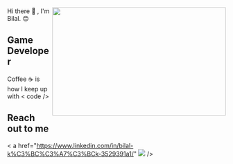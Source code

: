 ### 
<img src="https://media.giphy.com/media/cE02lboc8JPO/giphy.gif" align="right" width="400" height="250" > 
Hi there 👋 , I'm Bilal. 😊

## Game Developer 

Coffee ☕ is how I keep up with  < code />


## Reach out to me 


< a href="https://www.linkedin.com/in/bilal-k%C3%BC%C3%A7%C3%BCk-3529391a1/"
<img src="https://img.shields.io/badge/LinkedIn-0077B5?style=for-the-badge&logo=linkedin&logoColor=white " url ="https://www.linkedin.com/in/bilal-k%C3%BC%C3%A7%C3%BCk-3529391a1/">
/>


